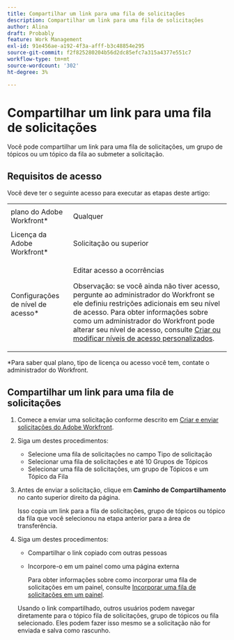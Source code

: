```yaml
---
title: Compartilhar um link para uma fila de solicitações
description: Compartilhar um link para uma fila de solicitações
author: Alina
draft: Probably
feature: Work Management
exl-id: 91e456ae-a192-4f3a-afff-b3c48854e295
source-git-commit: f2f825280204b56d2dc85efc7a315a4377e551c7
workflow-type: tm+mt
source-wordcount: '302'
ht-degree: 3%

---
```


# Compartilhar um link para uma fila de solicitações

<!--
<p data-mc-conditions="QuicksilverOrClassic.Draft mode">(NOTE: article conditioned for QS only - hard code when linking it from classic, if needed)</p>
-->

Você pode compartilhar um link para uma fila de solicitações, um grupo de tópicos ou um tópico da fila ao submeter a solicitação.

## Requisitos de acesso

Você deve ter o seguinte acesso para executar as etapas deste artigo:

<table style="table-layout:auto"> 
 <col> 
 <col> 
 <tbody> 
  <tr> 
   <td role="rowheader">plano do Adobe Workfront*</td> 
   <td> <p>Qualquer </p> </td> 
  </tr> 
  <tr> 
   <td role="rowheader">Licença da Adobe Workfront*</td> 
   <td> <p>Solicitação ou superior</p> </td> 
  </tr> 
  <tr> 
   <td role="rowheader">Configurações de nível de acesso*</td> 
   <td> <p>Editar acesso a ocorrências</p> <p>Observação: se você ainda não tiver acesso, pergunte ao administrador do Workfront se ele definiu restrições adicionais em seu nível de acesso. Para obter informações sobre como um administrador do Workfront pode alterar seu nível de acesso, consulte <a href="../../../administration-and-setup/add-users/configure-and-grant-access/create-modify-access-levels.md" class="MCXref xref">Criar ou modificar níveis de acesso personalizados</a>.</p> </td> 
  </tr> 
 </tbody> 
</table>

&#42;Para saber qual plano, tipo de licença ou acesso você tem, contate o administrador do Workfront.

## Compartilhar um link para uma fila de solicitações

1. Comece a enviar uma solicitação conforme descrito em [Criar e enviar solicitações do Adobe Workfront](../../../manage-work/requests/create-requests/create-submit-requests.md).
1. Siga um destes procedimentos:

   * Selecione uma fila de solicitações no campo Tipo de solicitação
   * Selecionar uma fila de solicitações e até 10 Grupos de Tópicos
   * Selecionar uma fila de solicitações, um grupo de Tópicos e um Tópico da Fila

1. Antes de enviar a solicitação, clique em **Caminho de Compartilhamento** no canto superior direito da página.

   Isso copia um link para a fila de solicitações, grupo de tópicos ou tópico da fila que você selecionou na etapa anterior para a área de transferência.

   <!--
   <p data-mc-conditions="QuicksilverOrClassic.Draft mode">(NOTE: does this step stay accurate?) </p>
   -->

1. Siga um destes procedimentos:

   * Compartilhar o link copiado com outras pessoas
   * Incorpore-o em um painel como uma página externa

     Para obter informações sobre como incorporar uma fila de solicitações em um painel, consulte [Incorporar uma fila de solicitações em um painel](../../../reports-and-dashboards/dashboards/creating-and-managing-dashboards/embed-request-queue-dashboard.md).

   Usando o link compartilhado, outros usuários podem navegar diretamente para o tópico fila de solicitações, grupo de tópicos ou fila selecionado. Eles podem fazer isso mesmo se a solicitação não for enviada e salva como rascunho.
